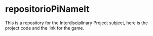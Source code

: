 # repositorioPiNameIt
This is a repository for the Interdisciplinary Project subject, here is the project code and the link for the game.
